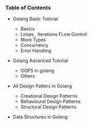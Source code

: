 

### Table of Contents
+ Golang Basic Tutorial 
    - Basics
    - Loops , Iterations FLow Control 
    - More Types 
    - Concurrency 
    - Error Handling 

+ Golang Advanced Tutorial 
    - OOPS in golang 
    - Others 

+ All Design Patters in Golang 
    - Creational Design Patterns 
    - Behavioural Design Patterns 
    - Structural Design Patterns

+ Data Structures in Golang 
